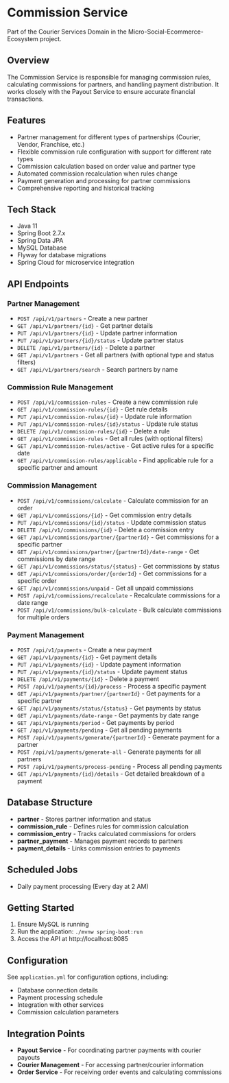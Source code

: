 # Commission Service

Part of the Courier Services Domain in the Micro-Social-Ecommerce-Ecosystem project.

## Overview

The Commission Service is responsible for managing commission rules, calculating commissions for partners, and handling payment distribution. It works closely with the Payout Service to ensure accurate financial transactions.

## Features

- Partner management for different types of partnerships (Courier, Vendor, Franchise, etc.)
- Flexible commission rule configuration with support for different rate types
- Commission calculation based on order value and partner type
- Automated commission recalculation when rules change
- Payment generation and processing for partner commissions
- Comprehensive reporting and historical tracking

## Tech Stack

- Java 11
- Spring Boot 2.7.x
- Spring Data JPA
- MySQL Database
- Flyway for database migrations
- Spring Cloud for microservice integration

## API Endpoints

### Partner Management

- `POST /api/v1/partners` - Create a new partner
- `GET /api/v1/partners/{id}` - Get partner details
- `PUT /api/v1/partners/{id}` - Update partner information
- `PUT /api/v1/partners/{id}/status` - Update partner status
- `DELETE /api/v1/partners/{id}` - Delete a partner
- `GET /api/v1/partners` - Get all partners (with optional type and status filters)
- `GET /api/v1/partners/search` - Search partners by name

### Commission Rule Management

- `POST /api/v1/commission-rules` - Create a new commission rule
- `GET /api/v1/commission-rules/{id}` - Get rule details
- `PUT /api/v1/commission-rules/{id}` - Update rule information
- `PUT /api/v1/commission-rules/{id}/status` - Update rule status
- `DELETE /api/v1/commission-rules/{id}` - Delete a rule
- `GET /api/v1/commission-rules` - Get all rules (with optional filters)
- `GET /api/v1/commission-rules/active` - Get active rules for a specific date
- `GET /api/v1/commission-rules/applicable` - Find applicable rule for a specific partner and amount

### Commission Management

- `POST /api/v1/commissions/calculate` - Calculate commission for an order
- `GET /api/v1/commissions/{id}` - Get commission entry details
- `PUT /api/v1/commissions/{id}/status` - Update commission status
- `DELETE /api/v1/commissions/{id}` - Delete a commission entry
- `GET /api/v1/commissions/partner/{partnerId}` - Get commissions for a specific partner
- `GET /api/v1/commissions/partner/{partnerId}/date-range` - Get commissions by date range
- `GET /api/v1/commissions/status/{status}` - Get commissions by status
- `GET /api/v1/commissions/order/{orderId}` - Get commissions for a specific order
- `GET /api/v1/commissions/unpaid` - Get all unpaid commissions
- `POST /api/v1/commissions/recalculate` - Recalculate commissions for a date range
- `POST /api/v1/commissions/bulk-calculate` - Bulk calculate commissions for multiple orders

### Payment Management

- `POST /api/v1/payments` - Create a new payment
- `GET /api/v1/payments/{id}` - Get payment details
- `PUT /api/v1/payments/{id}` - Update payment information
- `PUT /api/v1/payments/{id}/status` - Update payment status
- `DELETE /api/v1/payments/{id}` - Delete a payment
- `POST /api/v1/payments/{id}/process` - Process a specific payment
- `GET /api/v1/payments/partner/{partnerId}` - Get payments for a specific partner
- `GET /api/v1/payments/status/{status}` - Get payments by status
- `GET /api/v1/payments/date-range` - Get payments by date range
- `GET /api/v1/payments/period` - Get payments by period
- `GET /api/v1/payments/pending` - Get all pending payments
- `POST /api/v1/payments/generate/{partnerId}` - Generate payment for a partner
- `POST /api/v1/payments/generate-all` - Generate payments for all partners
- `POST /api/v1/payments/process-pending` - Process all pending payments
- `GET /api/v1/payments/{id}/details` - Get detailed breakdown of a payment

## Database Structure

- **partner** - Stores partner information and status
- **commission_rule** - Defines rules for commission calculation
- **commission_entry** - Tracks calculated commissions for orders
- **partner_payment** - Manages payment records to partners
- **payment_details** - Links commission entries to payments

## Scheduled Jobs

- Daily payment processing (Every day at 2 AM)

## Getting Started

1. Ensure MySQL is running
2. Run the application: `./mvnw spring-boot:run`
3. Access the API at http://localhost:8085

## Configuration

See `application.yml` for configuration options, including:
- Database connection details
- Payment processing schedule
- Integration with other services
- Commission calculation parameters

## Integration Points

- **Payout Service** - For coordinating partner payments with courier payouts
- **Courier Management** - For accessing partner/courier information
- **Order Service** - For receiving order events and calculating commissions
